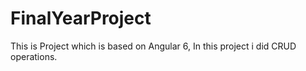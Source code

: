 # FinalYearProject
This is Project which is based on Angular 6, In this project i did CRUD operations.
